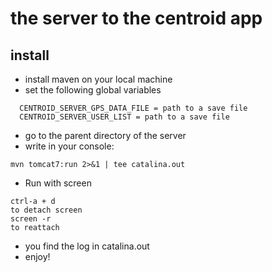 # the server to the centroid app

## install

* install maven on your local machine
* set the following global variables

```
  CENTROID_SERVER_GPS_DATA_FILE = path to a save file
  CENTROID_SERVER_USER_LIST = path to a save file  
```
* go to the parent directory of the server
* write in your console:
```
mvn tomcat7:run 2>&1 | tee catalina.out
```
* Run with screen

```
ctrl-a + d
to detach screen
screen -r 
to reattach
```

* you find the log in catalina.out
* enjoy!
